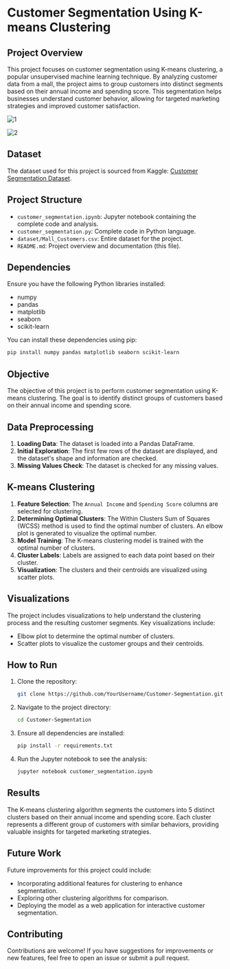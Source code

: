 # Customer Segmentation Using K-means Clustering

## Project Overview

This project focuses on customer segmentation using K-means clustering, a popular unsupervised machine learning technique. By analyzing customer data from a mall, the project aims to group customers into distinct segments based on their annual income and spending score. This segmentation helps businesses understand customer behavior, allowing for targeted marketing strategies and improved customer satisfaction.

![1](https://github.com/PranayBhatnagar/Customer-Segmentation/assets/108617140/3a223493-0cbe-4b9d-b577-2dcb9e3eb2e3)

![2](https://github.com/PranayBhatnagar/Customer-Segmentation/assets/108617140/1ad6260e-9c85-4a14-9182-49aaf28b8ee0)

## Dataset

The dataset used for this project is sourced from Kaggle: [Customer Segmentation Dataset](https://www.kaggle.com/datasets/vjchoudhary7/customer-segmentation-tutorial-in-python).

## Project Structure

- `customer_segmentation.ipynb`: Jupyter notebook containing the complete code and analysis.
- `customer_segmentation.py`: Complete code in Python language.
- `dataset/Mall_Customers.csv`: Entire dataset for the project.
- `README.md`: Project overview and documentation (this file).

## Dependencies

Ensure you have the following Python libraries installed:

- numpy
- pandas
- matplotlib
- seaborn
- scikit-learn

You can install these dependencies using pip:

```bash
pip install numpy pandas matplotlib seaborn scikit-learn
```

## Objective

The objective of this project is to perform customer segmentation using K-means clustering. The goal is to identify distinct groups of customers based on their annual income and spending score.

## Data Preprocessing

1. **Loading Data**: The dataset is loaded into a Pandas DataFrame.
2. **Initial Exploration**: The first few rows of the dataset are displayed, and the dataset's shape and information are checked.
3. **Missing Values Check**: The dataset is checked for any missing values.

## K-means Clustering

1. **Feature Selection**: The `Annual Income` and `Spending Score` columns are selected for clustering.
2. **Determining Optimal Clusters**: The Within Clusters Sum of Squares (WCSS) method is used to find the optimal number of clusters. An elbow plot is generated to visualize the optimal number.
3. **Model Training**: The K-means clustering model is trained with the optimal number of clusters.
4. **Cluster Labels**: Labels are assigned to each data point based on their cluster.
5. **Visualization**: The clusters and their centroids are visualized using scatter plots.

## Visualizations

The project includes visualizations to help understand the clustering process and the resulting customer segments. Key visualizations include:
- Elbow plot to determine the optimal number of clusters.
- Scatter plots to visualize the customer groups and their centroids.

## How to Run

1. Clone the repository:
    ```bash
    git clone https://github.com/YourUsername/Customer-Segmentation.git
    ```
2. Navigate to the project directory:
    ```bash
    cd Customer-Segmentation
    ```
3. Ensure all dependencies are installed:
    ```bash
    pip install -r requirements.txt
    ```
4. Run the Jupyter notebook to see the analysis:
    ```bash
    jupyter notebook customer_segmentation.ipynb
    ```

## Results

The K-means clustering algorithm segments the customers into 5 distinct clusters based on their annual income and spending score. Each cluster represents a different group of customers with similar behaviors, providing valuable insights for targeted marketing strategies.

## Future Work

Future improvements for this project could include:
- Incorporating additional features for clustering to enhance segmentation.
- Exploring other clustering algorithms for comparison.
- Deploying the model as a web application for interactive customer segmentation.

## Contributing

Contributions are welcome! If you have suggestions for improvements or new features, feel free to open an issue or submit a pull request.
